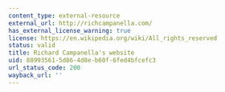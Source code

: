 ```yaml
---
content_type: external-resource
external_url: http://richcampanella.com/
has_external_license_warning: true
license: https://en.wikipedia.org/wiki/All_rights_reserved
status: valid
title: Richard Campanella's website
uid: 88993561-5d86-4d8e-b60f-6fed4bfcefc3
url_status_code: 200
wayback_url: ''
---
```

